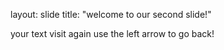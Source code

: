 layout: slide
title: "welcome to our second slide!"

your text
visit again
use the left arrow to go back!
